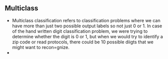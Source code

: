 ## Multiclass

- Multiclass classification refers to classification problems where we can have more than just two possible output labels so not just 0 or 1. In case of the hand written digit classification problem, we were trying to determine whether the digit is 0 or 1, but when we would try to identify a zip code or read protocols, there could be 10 possible diigts that we might want to recon=gnize.
- 
